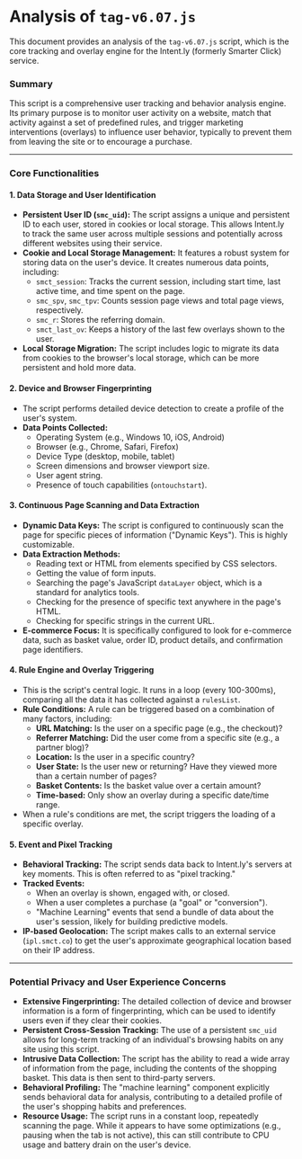 # Analysis of `tag-v6.07.js`

This document provides an analysis of the `tag-v6.07.js` script, which is the core tracking and overlay engine for the Intent.ly (formerly Smarter Click) service.

### Summary

This script is a comprehensive user tracking and behavior analysis engine. Its primary purpose is to monitor user activity on a website, match that activity against a set of predefined rules, and trigger marketing interventions (overlays) to influence user behavior, typically to prevent them from leaving the site or to encourage a purchase.

---

### Core Functionalities

#### 1. Data Storage and User Identification

*   **Persistent User ID (`smc_uid`):** The script assigns a unique and persistent ID to each user, stored in cookies or local storage. This allows Intent.ly to track the same user across multiple sessions and potentially across different websites using their service.
*   **Cookie and Local Storage Management:** It features a robust system for storing data on the user's device. It creates numerous data points, including:
    *   `smct_session`: Tracks the current session, including start time, last active time, and time spent on the page.
    *   `smc_spv`, `smc_tpv`: Counts session page views and total page views, respectively.
    *   `smc_r`: Stores the referring domain.
    *   `smct_last_ov`: Keeps a history of the last few overlays shown to the user.
*   **Local Storage Migration:** The script includes logic to migrate its data from cookies to the browser's local storage, which can be more persistent and hold more data.

#### 2. Device and Browser Fingerprinting

*   The script performs detailed device detection to create a profile of the user's system.
*   **Data Points Collected:**
    *   Operating System (e.g., Windows 10, iOS, Android)
    *   Browser (e.g., Chrome, Safari, Firefox)
    *   Device Type (desktop, mobile, tablet)
    *   Screen dimensions and browser viewport size.
    *   User agent string.
    *   Presence of touch capabilities (`ontouchstart`).

#### 3. Continuous Page Scanning and Data Extraction

*   **Dynamic Data Keys:** The script is configured to continuously scan the page for specific pieces of information ("Dynamic Keys"). This is highly customizable.
*   **Data Extraction Methods:**
    *   Reading text or HTML from elements specified by CSS selectors.
    *   Getting the value of form inputs.
    *   Searching the page's JavaScript `dataLayer` object, which is a standard for analytics tools.
    *   Checking for the presence of specific text anywhere in the page's HTML.
    *   Checking for specific strings in the current URL.
*   **E-commerce Focus:** It is specifically configured to look for e-commerce data, such as basket value, order ID, product details, and confirmation page identifiers.

#### 4. Rule Engine and Overlay Triggering

*   This is the script's central logic. It runs in a loop (every 100-300ms), comparing all the data it has collected against a `rulesList`.
*   **Rule Conditions:** A rule can be triggered based on a combination of many factors, including:
    *   **URL Matching:** Is the user on a specific page (e.g., the checkout)?
    *   **Referrer Matching:** Did the user come from a specific site (e.g., a partner blog)?
    *   **Location:** Is the user in a specific country?
    *   **User State:** Is the user new or returning? Have they viewed more than a certain number of pages?
    *   **Basket Contents:** Is the basket value over a certain amount?
    *   **Time-based:** Only show an overlay during a specific date/time range.
*   When a rule's conditions are met, the script triggers the loading of a specific overlay.

#### 5. Event and Pixel Tracking

*   **Behavioral Tracking:** The script sends data back to Intent.ly's servers at key moments. This is often referred to as "pixel tracking."
*   **Tracked Events:**
    *   When an overlay is shown, engaged with, or closed.
    *   When a user completes a purchase (a "goal" or "conversion").
    *   "Machine Learning" events that send a bundle of data about the user's session, likely for building predictive models.
*   **IP-based Geolocation:** The script makes calls to an external service (`ipl.smct.co`) to get the user's approximate geographical location based on their IP address.

---

### Potential Privacy and User Experience Concerns

*   **Extensive Fingerprinting:** The detailed collection of device and browser information is a form of fingerprinting, which can be used to identify users even if they clear their cookies.
*   **Persistent Cross-Session Tracking:** The use of a persistent `smc_uid` allows for long-term tracking of an individual's browsing habits on any site using this script.
*   **Intrusive Data Collection:** The script has the ability to read a wide array of information from the page, including the contents of the shopping basket. This data is then sent to third-party servers.
*   **Behavioral Profiling:** The "machine learning" component explicitly sends behavioral data for analysis, contributing to a detailed profile of the user's shopping habits and preferences.
*   **Resource Usage:** The script runs in a constant loop, repeatedly scanning the page. While it appears to have some optimizations (e.g., pausing when the tab is not active), this can still contribute to CPU usage and battery drain on the user's device.
